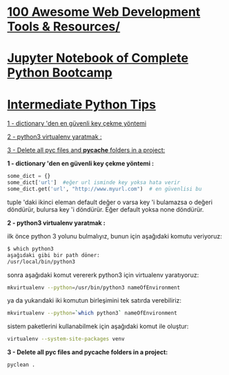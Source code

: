 # [100 Awesome Web Development Tools & Resources/](http://www.edumobile.org/web-development/100-awesome-web-development-tools-and-resources/)


# [Jupyter Notebook of Complete Python Bootcamp](http://nbviewer.jupyter.org/github/jmportilla/Complete-Python-Bootcamp/tree/master/)

# [Intermediate Python Tips](http://book.pythontips.com/en/latest/index.html)

[1 - dictionary 'den en güvenli key çekme yöntemi](#1)

[2 - python3 virtualenv yaratmak :](#2)

[3 - Delete all pyc files and __pycache__ folders in a project:](#3)


**<a name='1'></a>1 - dictionary 'den en güvenli key çekme yöntemi :**

```python
some_dict = {}
some_dict['url']  #eğer url isminde key yoksa hata verir 
some_dict.get('url', "http://www.myurl.com")  # en güvenlisi bu
```

tuple 'daki ikinci eleman default değer o varsa key 'i bulamazsa
o değeri döndürür, bulursa key 'i döndürür. Eğer default yoksa
none döndürür.

**<a name='2'></a>2 - python3 virtualenv yaratmak :**

ilk önce python 3 yolunu bulmalıyız, bunun için aşağıdaki komutu veriyoruz:

```sh
$ which python3
aşağıdaki gibi bir path döner:
/usr/local/bin/python3
```

sonra aşağıdaki komut verererk python3 için virtualenv yaratıyoruz:

```sh
mkvirtualenv --python=/usr/bin/python3 nameOfEnvironment
```

ya da yukarıdaki iki komutun birleşimini tek satırda verebiliriz:

```sh
mkvirtualenv --python=`which python3` nameOfEnvironment
```

sistem paketlerini kullanabilmek için aşağıdaki komut ile oluştur:

```sh
virtualenv --system-site-packages venv
```



**<a name='3'></a>3 - Delete all pyc files and __pycache__ folders in a project:**

```sh
pyclean .
```
 